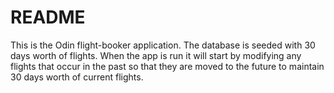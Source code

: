 # README

This is the Odin flight-booker application.
The database is seeded with 30 days worth of flights.  When the app is run it will start by modifying any flights that occur in the past so that they are moved to the future to maintain 30 days worth of current flights.
